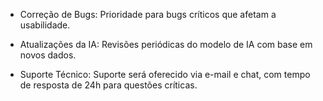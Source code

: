 

- Correção de Bugs: Prioridade para bugs críticos que afetam a usabilidade.
    
- Atualizações da IA: Revisões periódicas do modelo de IA com base em novos dados.
    
- Suporte Técnico: Suporte será oferecido via e-mail e chat, com tempo de resposta de 24h para questões críticas.


